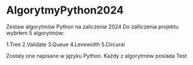 # AlgorytmyPython2024
Zestaw algorytmów Python na zaliczenie 2024
Do zalliczenia projektu wybrłem 5 algorytmów:

1.Tree
2.Validate 
3.Queue
4.Levewidth
5.Circural

Zostaly one napisane w języku Python.
Każdy z algorytmów posiada Test 
